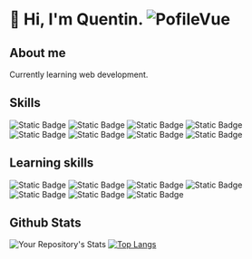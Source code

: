 # 👋 Hi, I'm Quentin. ![PofileVue](https://komarev.com/ghpvc/?username=QuentinGra&style=flat&color=brightgreen)
## About me
Currently learning web development.
## Skills
![Static Badge](https://img.shields.io/badge/HTML-%23E34F26?style=flat&logo=HTML5&logoColor=%23E34F26&labelColor=black)
![Static Badge](https://img.shields.io/badge/css-%231572B6?style=flat&logo=css3&logoColor=%231572B6&labelColor=black)
![Static Badge](https://img.shields.io/badge/sass-%23CC6699?style=flat&logo=sass&logoColor=%23CC6699&labelColor=black)
![Static Badge](https://img.shields.io/badge/tailwind-%2306B6D4?style=flat&logo=tailwindcss&logoColor=%2306B6D4&labelColor=black)
![Static Badge](https://img.shields.io/badge/php-%23777BB4?style=flat&logo=php&logoColor=%23777BB4&labelColor=black)
![Static Badge](https://img.shields.io/badge/mysql-%234479A1?style=flat&logo=mysql&logoColor=%234479A1&labelColor=black)
![Static Badge](https://img.shields.io/badge/npm-%23CB3837?style=flat&logo=npm&logoColor=%23CB3837&labelColor=black)
![Static Badge](https://img.shields.io/badge/git-%23F05032?style=flat&logo=git&logoColor=%23F05032&labelColor=black)
## Learning skills
![Static Badge](https://img.shields.io/badge/javascript-%23F7DF1E?style=flat&logo=javascript&logoColor=%23F7DF1E&labelColor=black)
![Static Badge](https://img.shields.io/badge/typescript-%233178C6?style=flat&logo=typescript&logoColor=%233178C6&labelColor=black)
![Static Badge](https://img.shields.io/badge/vue-%234FC08D?style=flat&logo=vuedotjs&logoColor=%234FC08D&labelColor=black)
![Static Badge](https://img.shields.io/badge/symfony-%23000000?style=flat&logo=symfony&logoColor=white&labelColor=black)
![Static Badge](https://img.shields.io/badge/postgresql-%234169E1?style=flat&logo=postgresql&logoColor=%234169E1&labelColor=black)
![Static Badge](https://img.shields.io/badge/yarn-%232C8EBB?style=flat&logo=yarn&logoColor=%232C8EBB&labelColor=black)
![Static Badge](https://img.shields.io/badge/docker-%232496ED?style=flat&logo=docker&logoColor=%232496ED&labelColor=black)


## Github Stats
![Your Repository's Stats](https://github-readme-stats.vercel.app/api?username=quentinGra&show_icons=true&theme=vue-dark&hide_border=true)
[![Top Langs](https://github-readme-stats.vercel.app/api/top-langs/?username=quentinGra&layout=compact&theme=vue-dark&hide_border=true)](https://github.com/quentinGra/github-readme-stats)
